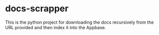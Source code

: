 # docs-scrapper
This is the python project for downloading the docs recursively from the URL provided and then index it into the Appbase.
